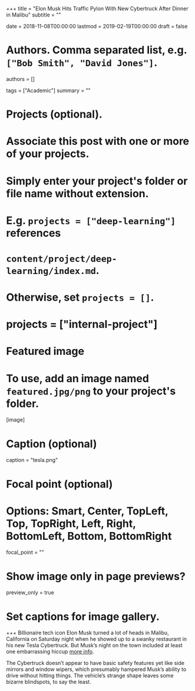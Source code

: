 +++
title = "Elon Musk Hits Traffic Pylon With New Cybertruck After Dinner in Malibu"
subtitle = ""

date = 2018-11-08T00:00:00
lastmod = 2019-02-19T00:00:00
draft = false

# Authors. Comma separated list, e.g. `["Bob Smith", "David Jones"]`.
authors = []

tags = ["Academic"]
summary = ""

# Projects (optional).
#   Associate this post with one or more of your projects.
#   Simply enter your project's folder or file name without extension.
#   E.g. `projects = ["deep-learning"]` references 
#   `content/project/deep-learning/index.md`.
#   Otherwise, set `projects = []`.
# projects = ["internal-project"]

# Featured image
# To use, add an image named `featured.jpg/png` to your project's folder. 
[image]
  # Caption (optional)
  caption = "tesla.png"

  # Focal point (optional)
  # Options: Smart, Center, TopLeft, Top, TopRight, Left, Right, BottomLeft, Bottom, BottomRight
  focal_point = ""

  # Show image only in page previews?
  preview_only = true

# Set captions for image gallery.

+++
Billionaire tech icon Elon Musk turned a lot of heads in Malibu, California on Saturday night when he showed up to a swanky restaurant in his new Tesla Cybertruck. But Musk’s night on the town included at least one embarrassing hiccup <a href = "https://gizmodo.com/elon-musk-hits-traffic-pylon-with-new-cybertruck-after-1840307783">more info</a>.

The Cybertruck doesn’t appear to have basic safety features yet like side mirrors and window wipers, which presumably hampered Musk’s ability to drive without hitting things. The vehicle’s strange shape leaves some bizarre blindspots, to say the least.

